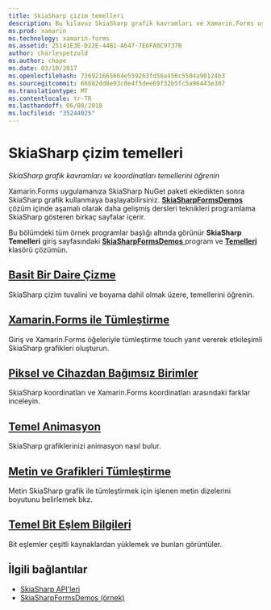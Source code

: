 ```yaml
---
title: SkiaSharp çizim temelleri
description: Bu kılavuz SkiaSharp grafik kavramları ve Xamarin.Forms uygulamaları koordinatlarında temellerini açıklar.
ms.prod: xamarin
ms.technology: xamarin-forms
ms.assetid: 25141E3E-D22E-44B1-A647-7E6FA0C9737B
author: charlespetzold
ms.author: chape
ms.date: 03/10/2017
ms.openlocfilehash: 736921665664e559263fd56a456c5504a90124b3
ms.sourcegitcommit: 66682dd8e93c0e4f5dee69f32b5fc5a96443e307
ms.translationtype: MT
ms.contentlocale: tr-TR
ms.lasthandoff: 06/08/2018
ms.locfileid: "35244025"
---
```

# <a name="skiasharp-drawing-basics"></a>SkiaSharp çizim temelleri

_SkiaSharp grafik kavramları ve koordinatları temellerini öğrenin_

Xamarin.Forms uygulamanıza SkiaSharp NuGet paketi ekledikten sonra SkiaSharp grafik kullanmaya başlayabilirsiniz. [ **SkiaSharpFormsDemos** ](https://developer.xamarin.com/samples/xamarin-forms/SkiaSharpForms/Demos/) çözüm içinde aşamalı olarak daha gelişmiş dersleri teknikleri programlama SkiaSharp gösteren birkaç sayfalar içerir.

Bu bölümdeki tüm örnek programlar başlığı altında görünür **SkiaSharp Temelleri** giriş sayfasındaki [ **SkiaSharpFormsDemos** ](https://developer.xamarin.com/samples/xamarin-forms/SkiaSharpForms/Demos/) program ve [ **Temelleri** ](https://github.com/xamarin/xamarin-forms-samples/tree/master/SkiaSharpForms/Demos/Demos/SkiaSharpFormsDemos/Basics) klasörü çözümün.

## <a name="drawing-a-simple-circlecirclemd"></a>[Basit Bir Daire Çizme](circle.md)

SkiaSharp çizim tuvalini ve boyama dahil olmak üzere, temellerini öğrenin.

## <a name="integrating-with-xamarinformsintegrationmd"></a>[Xamarin.Forms ile Tümleştirme](integration.md)

Giriş ve Xamarin.Forms öğeleriyle tümleştirme touch yanıt vererek etkileşimli SkiaSharp grafikleri oluşturun.

## <a name="pixels-and-device-independent-unitspixelsmd"></a>[Piksel ve Cihazdan Bağımsız Birimler](pixels.md)

SkiaSharp koordinatları ve Xamarin.Forms koordinatları arasındaki farklar inceleyin.

## <a name="basic-animationanimationmd"></a>[Temel Animasyon](animation.md)

SkiaSharp grafiklerinizi animasyon nasıl bulur.

## <a name="integrating-text-and-graphicstextmd"></a>[Metin ve Grafikleri Tümleştirme](text.md)

Metin SkiaSharp grafik ile tümleştirmek için işlenen metin dizelerini boyutunu belirlemek bkz.

## <a name="bitmap-basicsbitmapsmd"></a>[Temel Bit Eşlem Bilgileri](bitmaps.md)

Bit eşlemler çeşitli kaynaklardan yüklemek ve bunları görüntüler.


## <a name="related-links"></a>İlgili bağlantılar

- [SkiaSharp API'leri](https://developer.xamarin.com/api/root/SkiaSharp/)
- [SkiaSharpFormsDemos (örnek)](https://developer.xamarin.com/samples/xamarin-forms/SkiaSharpForms/Demos/)
